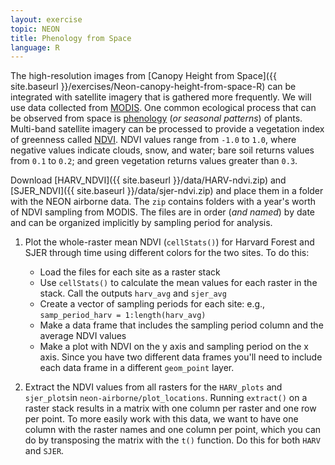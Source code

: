 ```yaml
---
layout: exercise
topic: NEON
title: Phenology from Space
language: R
---
```


The high-resolution images from [Canopy Height from Space]({{ site.baseurl }}/exercises/Neon-canopy-height-from-space-R) 
can be integrated with satellite imagery that is gathered more frequently. We
will use data collected from [MODIS](http://modis.gsfc.nasa.gov/). One common
ecological process that can be observed from space is [phenology](https://en.wikipedia.org/wiki/Phenology) 
(*or seasonal patterns*) of plants.
Multi-band satellite imagery can be processed to provide a vegetation index of greenness called [NDVI](https://en.wikipedia.org/wiki/Normalized_Difference_Vegetation_Index). 
NDVI values range from `-1.0` to `1.0`, where negative values indicate clouds, 
snow, and water; bare soil returns values from `0.1` to `0.2`; and green vegetation returns values greater than `0.3`.

Download [HARV_NDVI]({{ site.baseurl }}/data/HARV-ndvi.zip) and [SJER_NDVI]({{ site.baseurl }}/data/sjer-ndvi.zip) and place them in a folder with the NEON airborne data. The `zip` contains folders with a year's worth of NDVI sampling 
from MODIS. The files are in order (*and named*) by date and can be organized 
implicitly by sampling period for analysis.

1. Plot the whole-raster mean NDVI (`cellStats()`) for Harvard Forest and SJER
   through time using different colors for the two sites. To do this:
   * Load the files for each site as a raster stack
   * Use `cellStats()` to calculate the mean values for each raster in the stack. Call the outputs `harv_avg` and `sjer_avg`
   * Create a vector of sampling periods for each site: e.g., `samp_period_harv = 1:length(harv_avg)`
   * Make a data frame that includes the sampling period column and the average
     NDVI values
   * Make a plot with NDVI on the y axis and sampling period on the x axis.
     Since you have two different data frames you'll need to include each data
     frame in a different `geom_point` layer.

2. Extract the NDVI values from all rasters for the `HARV_plots` and
   `sjer_plots`in `neon-airborne/plot_locations`. Running `extract()` on a
   raster stack results in a matrix with one column per raster and one row per
   point. To more easily work with this data, we want to have one column with
   the raster names and one column per point, which you can do by transposing
   the matrix with the `t()` function. Do this for both `HARV` and `SJER`. 
